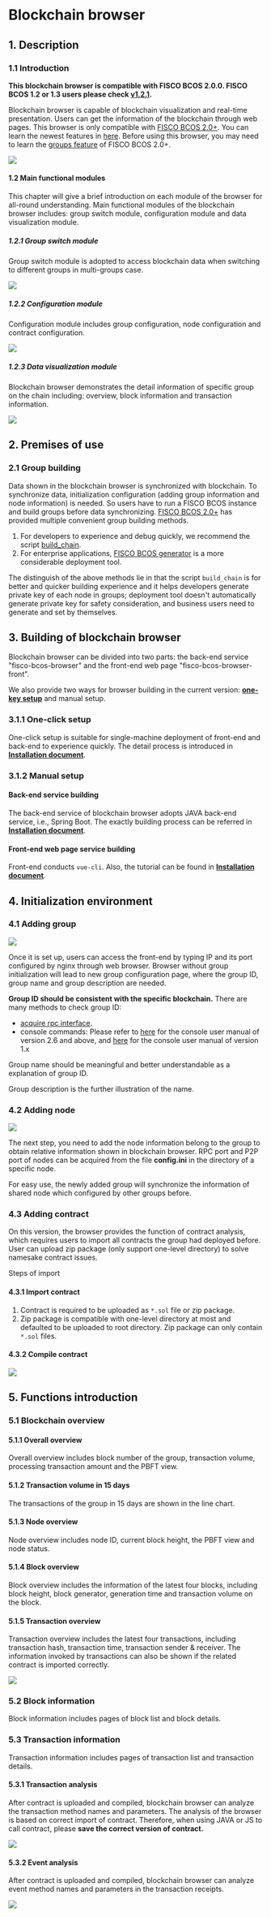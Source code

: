 # Blockchain browser

## 1. Description

### 1.1 Introduction
**This blockchain browser is compatible with FISCO BCOS 2.0.0. FISCO BCOS 1.2 or 1.3 users please check [v1.2.1](https://github.com/FISCO-BCOS/fisco-bcos-browser/releases/tag/v1.2.1).**

Blockchain browser is capable of blockchain visualization and real-time presentation. Users can get the information of the blockchain through web pages. This browser is only compatible with [FISCO BCOS 2.0+](https://github.com/FISCO-BCOS/FISCO-BCOS). You can learn the newest features in [here](../intro/introduction.md). Before using this browser,  you may need to learn the [groups feature](../faq/what_is_new.html#id2) of FISCO BCOS 2.0+.


![](../../images/browser/overview.png)


#### 1.2 Main functional modules

This chapter will give a brief introduction on each module of the browser for all-round understanding. Main functional modules of  the blockchain browser includes: group switch module, configuration module and data visualization module.

##### 1.2.1 Group switch module

Group switch module is adopted to access blockchain data when switching to different groups in multi-groups case.

![](../../images/browser/switch_group.jpg)

##### 1.2.2 Configuration module

Configuration module includes group configuration, node configuration and  contract configuration.

![](../../images/browser/group_config.png)

##### 1.2.3 Data visualization module

Blockchain browser demonstrates the detail information of specific group on the chain including: overview, block information and transaction information.

![](../../images/browser/show.jpg)

## 2. Premises of use

### 2.1 Group building

Data shown in the blockchain browser is synchronized with blockchain. To synchronize data, initialization configuration (adding group information and node information) is needed. So users have to run a FISCO BCOS instance and build groups before data synchronizing. [FISCO BCOS 2.0+](https://github.com/FISCO-BCOS/FISCO-BCOS) has provided multiple convenient group building methods.

1. For developers to experience and debug quickly, we recommend the script [build_chain](../tutorial/installation.md).
2. For enterprise applications,  [FISCO BCOS generator](../enterprise_tools/tutorial_one_click.md) is a  more considerable deployment tool.

The distinguish of the above methods lie in that the script `build_chain` is for better and quicker building experience and it helps developers generate private key of each node in groups; deployment tool doesn't automatically generate private key for safety consideration, and business users need to generate and set by themselves.

## 3. Building of blockchain browser

Blockchain browser can be divided into two parts: the back-end service "fisco-bcos-browser" and the front-end web page "fisco-bcos-browser-front".

We also provide two ways for browser building in the current version: [**one-key setup**](./deploy.md) and manual setup.

### 3.1.1 One-click setup

One-click setup is suitable for single-machine deployment of front-end and back-end to experience quickly. The detail process is introduced in [**Installation document**](./deploy.md).

### 3.1.2 Manual setup

#### Back-end service building

The back-end service of blockchain browser adopts JAVA back-end service, i.e., Spring Boot. The exactly building process can be referred in [**Installation document**](./server.md).

#### Front-end web page service building

Front-end conducts `vue-cli`. Also, the tutorial can be found in  [**Installation document**](./web.md).

## 4. Initialization environment

### 4.1 Adding group
![](../../images/browser/create_group.png)

Once it is set up, users can access the front-end by typing IP and its port configured by nginx through web browser. Browser without group initialization will lead to new group configuration page, where the group ID, group name and group description are needed.

**Group ID should be consistent with the specific blockchain.** There are many methods to check group ID: 

- [acquire rpc interface](../reference/api.html#getgrouplist). 
- console commands: Please refer to [here](../console/console_of_java_sdk.md) for the console user manual of version 2.6 and above, and [here](../console/console.md) for the console user manual of version 1.x

Group name should be meaningful and better understandable as a explanation of group ID.

Group description is the further illustration of the name.

### 4.2 Adding node

![](../../images/browser/add_node.png)

The next step, you need to add the node information belong to the group to obtain relative information shown in blockchain browser. RPC port and P2P port of nodes can be acquired from the file **config.ini** in the directory of a specific node.

For easy use, the newly added group will synchronize the information of shared node which configured by other groups before.

### 4.3 Adding contract

On this version, the browser provides the function of contract analysis, which requires users to import all contracts the group had deployed before. User can upload zip package (only support one-level directory) to solve namesake contract issues.

Steps of import

#### 4.3.1 Import contract

1. Contract is required to be uploaded as `*.sol` file or zip package.
2. Zip package is compatible with one-level directory at most and defaulted to be uploaded to root directory. Zip package can only contain `*.sol` files.

#### 4.3.2 Compile contract

![](../../images/browser/contract.png)

## 5. Functions introduction

### 5.1 Blockchain overview

#### 5.1.1 Overall overview

Overall overview includes block number of the group, transaction volume, processing transaction amount and the PBFT view.

#### 5.1.2 Transaction volume in 15 days

The transactions of the group in 15 days are shown in the line chart.

#### 5.1.3 Node overview

Node overview includes node ID, current block height, the PBFT view and node status.

#### 5.1.4  Block overview

Block overview includes the information of the latest four blocks, including block height, block generator, generation time and transaction volume on the block.

#### 5.1.5  Transaction overview

Transaction overview includes the latest four transactions, including transaction hash, transaction time, transaction sender & receiver. The information invoked by transactions can also be shown if the related contract is imported correctly.

![](../../images/browser/overview.png)

### 5.2 Block information

Block information includes pages of block list and block details.

### 5.3 Transaction information

Transaction information includes pages of transaction list and transaction details.

#### 5.3.1 Transaction analysis

After contract is uploaded and compiled, blockchain browser can analyze the transaction method names and parameters. The analysis of the browser is based on correct import of contract. Therefore, when using JAVA or JS to call contract, please **save the correct version of contract.**

![](../../images/browser/transaction.png)

#### 5.3.2 Event analysis

After contract is uploaded and compiled, blockchain browser can analyze event method names and parameters in the transaction receipts.

![](../../images/browser/receipt.png)
